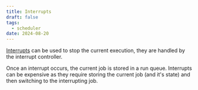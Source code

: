 ```yaml
---
title: Interrupts
draft: false
tags:
  - scheduler
date: 2024-08-20
---
```

[Interrupts](references/2408122046#Interrupts) can be used to stop the current execution, they are handled by the interrupt controller.

Once an interrupt occurs, the current job is stored in a run queue. Interrupts can be expensive as they require storing the current job (and it's state) and then switching to the interrupting job.
